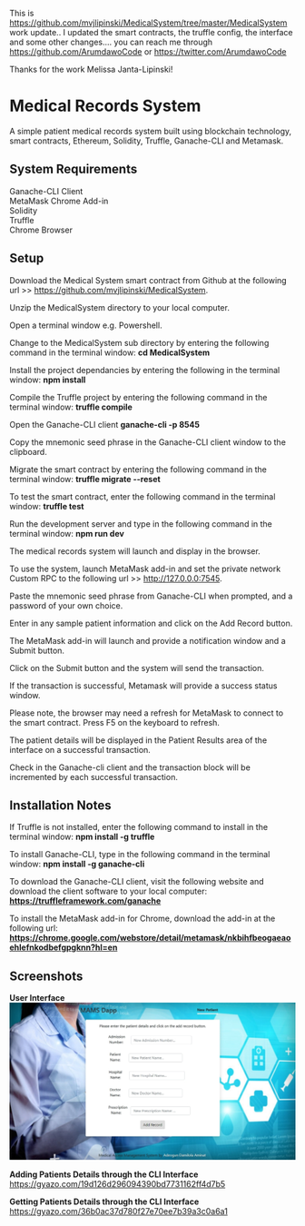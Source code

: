 This is https://github.com/mvjlipinski/MedicalSystem/tree/master/MedicalSystem work update.. I updated the smart contracts, the truffle config, the interface and some other changes.... you can reach me through https://github.com/ArumdawoCode or https://twitter.com/ArumdawoCode

Thanks for the work Melissa Janta-Lipinski!

# Medical Records System
A simple patient medical records system built using blockchain technology, smart contracts, Ethereum, Solidity, Truffle, Ganache-CLI and Metamask.

## System Requirements
Ganache-CLI Client
<br />
MetaMask Chrome Add-in 
<br />
Solidity
<br />
Truffle
<br />
Chrome Browser

## Setup

Download the Medical System smart contract from Github at the following url >> https://github.com/mvjlipinski/MedicalSystem.

Unzip the MedicalSystem directory to your local computer.

Open a terminal window e.g. Powershell.

Change to the MedicalSystem sub directory by entering the following command in the terminal window:
**cd MedicalSystem**

Install the project dependancies by entering the following in the terminal window:
**npm install**
   
Compile the Truffle project by entering the following command in the terminal window:
**truffle compile**
   
Open the Ganache-CLI client **ganache-cli -p 8545**

Copy the mnemonic seed phrase in the Ganache-CLI client window to the clipboard.

Migrate the smart contract by entering the following command in the terminal window:
**truffle migrate --reset**
   
To test the smart contract, enter the following command in the terminal window:
**truffle test**
   
Run the development server and type in the following command in the terminal window:
**npm run dev**

The medical records system will launch and display in the browser.
  
To use the system, launch MetaMask add-in and set the private network Custom RPC to the following url >> http://127.0.0.0:7545. 

Paste the mnemonic seed phrase from Ganache-CLI when prompted, and a password of your own choice.

Enter in any sample patient information and click on the Add Record button.  

The MetaMask add-in will launch and provide a notification window and a Submit button. 

Click on the Submit button and the system will send the transaction.  

If the transaction is successful, Metamask will provide a success status window.  

Please note, the browser may need a refresh for MetaMask to connect to the smart contract.  Press F5 on the keyboard to refresh.

The patient details will be displayed in the Patient Results area of the interface on a successful transaction.

Check in the Ganache-cli client and the transaction block will be incremented by each successful transaction.

## Installation Notes
If Truffle is not installed, enter the following command to install in the terminal window:  **npm install -g truffle**

To install  Ganache-CLI, type in the following command in the terminal window:   **npm install -g ganache-cli**

To download the Ganache-CLI client, visit the following website and download the client software to your local computer: **https://truffleframework.com/ganache**

To install the MetaMask add-in for Chrome, download the add-in at the following url: **https://chrome.google.com/webstore/detail/metamask/nkbihfbeogaeaoehlefnkodbefgpgknn?hl=en**


## Screenshots
**User Interface**
![Screenshot](Screenshots/1.jpg)

**Adding Patients Details through the CLI Interface**
https://gyazo.com/19d126d296094390bd7731162ff4d7b5

**Getting Patients Details through the CLI Interface**
https://gyazo.com/36b0ac37d780f27e70ee7b39a3c0a6a1